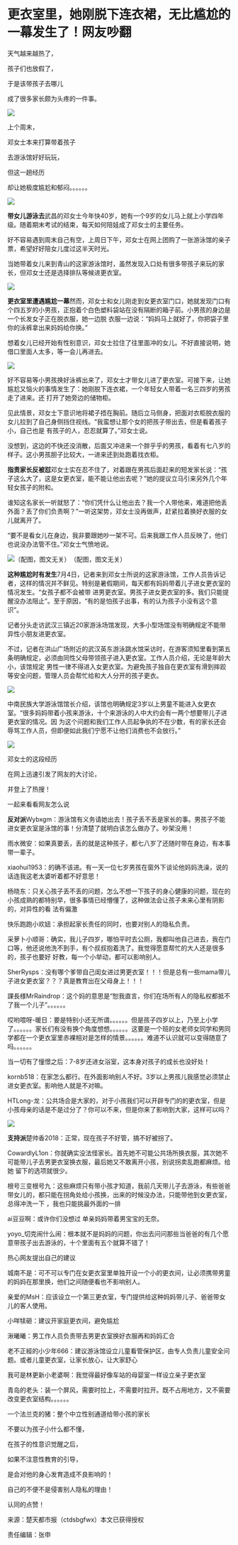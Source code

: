 # 更衣室里，她刚脱下连衣裙，无比尴尬的一幕发生了！网友吵翻

天气越来越热了，

孩子们也放假了，

于是该带孩子去哪儿

成了很多家长颇为头疼的一件事。

![](http://n.sinaimg.cn/translate/400/w200h200/20180709/wEpZ-hezpzwt7290053.jpg)

上个周末，

邓女士本来打算带着孩子

去游泳馆好好玩玩，

但这一趟经历

却让她极度尴尬和郁闷。。。。。。

![](http://n.sinaimg.cn/translate/666/w426h240/20180706/b504-hexfcvk6974187.gif)

**带女儿游泳去**武昌的邓女士今年快40岁，她有一个9岁的女儿马上就上小学四年级。随着期末考试的结束，每天如何陪娃成了邓女士的主要任务。

好不容易遇到周末自己有空，上周日下午，邓女士在网上团购了一张游泳馆的亲子票，希望好好陪女儿度过这半天时光。

当她带着女儿来到青山的这家游泳馆时，虽然发现入口处有很多带孩子来玩的家长，但邓女士还是选择排队等候进更衣室。

![](http://n.sinaimg.cn/translate/95/w395h500/20180709/JifC-hezpzwt7290074.jpg)

**更衣室里遭遇尴尬一幕**然而，邓女士和女儿刚走到女更衣室门口，她就发现门口有个四五岁的小男孩，正抱着个白色塑料袋站在没有隔断的箱子前。小男孩的身边是一个长发女子正在脱衣服，她一边脱
衣服一边说：“妈妈马上就好了，你把袋子里你的泳裤拿出来妈妈给你换。”

想着女儿已经开始有性别意识，邓女士拉住了往里面冲的女儿。不好直接说明，她借口里面人太多，等一会儿再进去。

![](http://n.sinaimg.cn/translate/34/w500h334/20180709/y6Q3-hezpzwt7290084.jpg)

好不容易等小男孩换好泳裤出来了，邓女士才带女儿进了更衣室。可接下来，让她尴尬又恼火的事情发生了：她刚脱下连衣裙，一个年轻女人带着一名三四岁的男孩走了进来。还
打开了她旁边的储物柜。

见此情景，邓女士下意识地将裙子捂在胸前。随后立马侧身，把面对衣柜脱衣服的女儿拉到了自己身侧挡住视线。“我蛮想让那个女的把孩子带出去，但是看着孩子小，自己也是
有孩子的人，忍忍就算了。”邓女士说。

没想到，这边的不快还没消散，后面又冲进来一个胖乎乎的男孩，看着有七八岁的样子。这小男孩胆子比较大，一进来还到处跑着找衣柜。

**指责家长反被怼**邓女士实在忍不住了，对着跟在男孩后面赶来的短发家长说：“孩子这么大了，这是女更衣室，能不能让他出去呢？”她的提议立马引来另外几个年轻女孩子的附和。

谁知这名家长一听就怒了：“你们凭什么让他出去？我一个人带他来，难道把他丢外面？丢了你们负责啊？”一听这架势，邓女士没再做声，赶紧拉着换好衣服的女儿就离开了。

“要不是看女儿在身边，我非要跟她吵一架不可。后来我跟工作人员反映了，他们也说没办法管不住。”邓女士气愤地说。

![（配图，图文无关）](http://n.sinaimg.cn/news/transform/114/w550h364/20180709/0daF-hezpzwt7661301.jpg)（配图，图文无关）

**这种尴尬时有发生**7月4日，记者来到邓女士所说的这家游泳馆，工作人员告诉记者，这样的情况并不鲜见。特别是暑假期间，每天都有妈妈带着儿子进女更衣室的情况发生。“女孩子都不会被带
进男更衣室。男孩子进女更衣室的多。我们只能提醒没办法阻止”。至于原因，“有的是怕孩子出事，有的认为孩子小没有这个意识”。

记者分头走访武汉三镇近20家游泳场馆发现，大多小型场馆没有明确规定不能带异性小朋友进更衣室。

不过，记者在洪山广场附近的武汉英东游泳跳水馆采访时，在游客须知里看到第五条明确规定，必须由同性父母带领孩子进入更衣室。工作人员介绍，无论是年龄大小，该馆规定
男性一律不得进入女更衣室。为避免孩子独自在更衣室有滑到摔跤等安全问题，管理人员会帮忙给和大人分开的孩子更衣。

![](http://n.sinaimg.cn/translate/77/w538h339/20180709/DSsL-hezpzwt7290103.jpg)

中南民族大学游泳馆馆长介绍，该馆也明确规定3岁以上男童不能进入女更衣室。“很多妈妈带着小孩来游泳，十个来游泳的人中大约会有一两个想要带儿子进更衣室的情况。因
为这个问题和我们工作人员起争执的不在少数，有的家长还会辱骂工作人员，但即便如此我们宁愿不让他们消费也不会放行。”

![](http://n.sinaimg.cn/translate/34/w500h334/20180709/wPK8-hezpzwt7290116.jpg)

邓女士的这段经历

在网上迅速引发了网友的大讨论，

并登上了热搜！

一起来看看网友怎么说

**反对派**Wybxgm：游泳馆有义务请她出去！孩子丢不丢是家长的事。男孩子不能进女更衣室是泳馆的事！分清楚了就明白该怎么做办了。吵架没用！

雨水微安：如果真要丢，丢的就是这种孩子，都七八岁了还随时带在身边，有本事带一辈子。

xiaohui1953：的确不该进。有一天一位七岁男孩在窗外下谈论他妈妈洗澡，说的话连我这老太婆听着都不好意思！

杨晓东：只关心孩子丢不丢的问题，怎么不想一下孩子的身心健康的问题，现在的小孩成熟的都特别早，很多事情已经懵懂了，这种做法会让孩子未来心里有阴影的，对异性的看
法有偏激

快乐跑跑小欢妞：承担起家长责任的同时，也要对别人的隐私负责。

采萝卜小顺哥：确实，我儿子四岁，哪怕平时去公厕，我都叫他自己进去，我在门口等，他还说他洗不到手，有个叔叔抱着洗了。我觉得愿意帮忙的大人还是很多的，孩子也要好
好教，每一个小举动，都可以影响别人。

SherRysps：没有哪个爹带自己闺女进过男更衣室！！！但是总有一些mama带儿子进女更衣室？？？真是教育出在父母身上！！！

課長様MrRaindrop：这个妈的意思是“恕我直言，你们在场所有人的隐私权都抵不了我一个儿子”。。。。。。

哎哟喂呀-暖日：要是特别小还无所谓。。。。。。但是孩子四岁以上，乃至上小学了。。。。。。家长们有没有换个角度想想。。。。。。这要是一个班的女老师女同学和男同
学都在一个更衣室里赤裸相对是怎样的情景。。。。。。难道不认识就可以变得随意了吗。。。。。。

当一切有了憧憬之后：7-8岁还进女浴室，这本身对孩子的成长也没好处！

kornb518：在家怎么都行。在外面影响别人不好。3岁以上男孩儿我感觉必须禁止进女更衣室。影响他人就是不对嘛。

HTLong-龙：公共场合是大家的，对于小孩我们可以开辟专门的的更衣室，但是小孩母亲的话是不是过分了？你可以不来，但是你来了影响到大家，这样可以吗？

![](http://n.sinaimg.cn/translate/75/w500h375/20180709/Astm-hezpzwt7290127.jpg)

**支持派**楚帅香2018：正常，现在孩子不好管，搞不好被拐了。

CowardlyL1on：你就确实没法怪家长。首先她不可能公共场所换衣服，其次她不可能带儿子去男更衣室换衣服，最后她又不敢离开小孩，别说拐卖乱跑都麻烦。给她
留下的选项就很少。

根号三变根号九：这些麻烦只有带小孩才知道，我前几天带儿子去游泳，有些爸爸带女儿的，都只能在拐角处给小孩换，出来的时候没办法，只能带他到女更衣室，总得冲洗一下
，我也只能挑最外面的一排

ai豆豆啊：或许你们没想过 单亲妈妈带着男宝宝的无奈。

yoyo_切克闹什么闹：根本就不是妈妈的问题，你出去问问那些当爸爸的有几个愿意带孩子出去游泳的，十个里面有五个就算不错了！

热心网友提出自己的建议

城南不是：可不可以专门在女更衣室里单独开设一个小的更衣间，让必须携带男童的妈妈在那里换，他们之间随便看也不影响别人。

亲爱的MsH：应该设立一个第三更衣室，专门提供给这种妈妈带儿子、爸爸带女儿的客人使用。

小咩犊砸：建议开家庭更衣间，避免尴尬

湫曦曦：男工作人员负责带去男更衣室换好衣服再和妈妈汇合

老不正經的小少年666：建议游泳馆设立儿童看管保护区，由专人负责儿童安全问题。或者儿童更衣室，让家长放心，让大家舒心

我可是林更新小老婆啊：我觉得最好像车站的母婴室一样设立亲子更衣室

青岛的老头：装一个屏风，需要时拉上，不需要时拉开。既不占用地方，又不需要改变更衣室结构。。。。。。

一个法兰克的猪：整个中立性别通道给带小孩的家长

不要以为孩子小什么都不懂，

在孩子的性意识觉醒之后，

如果不注意性教育的引导，

是会对他的身心发育造成不良影响的！

自己的不便不是侵害别人隐私的理由！

认同的点赞！

来源：楚天都市报（ctdsbgfwx）本文已获得授权

责任编辑：张申


